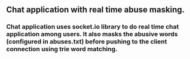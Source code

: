 
## Chat application with real time abuse masking.
### Chat application uses socket.io library to do real time chat application among users.  It also masks the abusive words (configured in abuses.txt) before pushing to the client connection using trie word matching.
